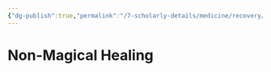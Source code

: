 ```yaml
---
{"dg-publish":true,"permalink":"/7-scholarly-details/medicine/recovery/non-magical-healing/","noteIcon":""}
---
```


# Non-Magical Healing
